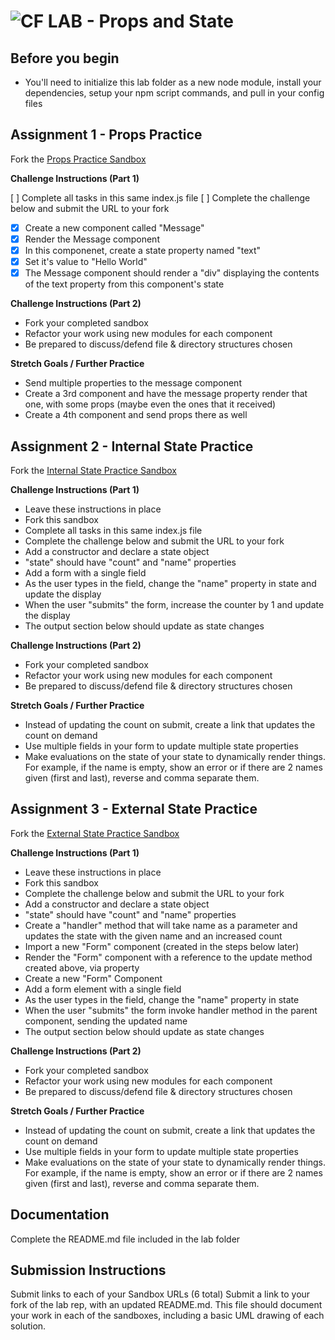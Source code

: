 # ![CF](http://i.imgur.com/7v5ASc8.png) LAB - Props and State

## Before you begin

- You'll need to initialize this lab folder as a new node module, install your dependencies, setup your npm script commands, and pull in your config files

## Assignment 1 - Props Practice

Fork the [Props Practice Sandbox](https://codesandbox.io/s/9y453m63or)

**Challenge Instructions (Part 1)**

[ ] Complete all tasks in this same index.js file
[ ] Complete the challenge below and submit the URL to your fork

- [x] Create a new component called "Message"
- [x] Render the Message component
- [x] In this componenet, create a state property named "text"
- [x] Set it's value to "Hello World"
- [x] The Message component should render a "div" displaying the contents of the text property from this component's state

**Challenge Instructions (Part 2)**

- Fork your completed sandbox
- Refactor your work using new modules for each component
- Be prepared to discuss/defend file & directory structures chosen

**Stretch Goals / Further Practice**

- Send multiple properties to the message component
- Create a 3rd component and have the message property render that one, with some props (maybe even the ones that it received)
- Create a 4th component and send props there as well

## Assignment 2 - Internal State Practice

Fork the [Internal State Practice Sandbox](https://codesandbox.io/s/myvyyqvwn9)

**Challenge Instructions (Part 1)**

- Leave these instructions in place
- Fork this sandbox
- Complete all tasks in this same index.js file
- Complete the challenge below and submit the URL to your fork
- Add a constructor and declare a state object
- "state" should have "count" and "name" properties
- Add a form with a single field
- As the user types in the field, change the "name" property in state and update the display
- When the user "submits" the form, increase the counter by 1 and update the display
- The output section below should update as state changes

**Challenge Instructions (Part 2)**

- Fork your completed sandbox
- Refactor your work using new modules for each component
- Be prepared to discuss/defend file & directory structures chosen

**Stretch Goals / Further Practice**

- Instead of updating the count on submit, create a link that updates the count on demand
- Use multiple fields in your form to update multiple state properties
- Make evaluations on the state of your state to dynamically render things. For example, if the name is empty, show an error or if there are 2 names given (first and last), reverse and comma separate them.

## Assignment 3 - External State Practice

Fork the [External State Practice Sandbox](https://codesandbox.io/s/jn2klxzq3y)

**Challenge Instructions (Part 1)**

- Leave these instructions in place
- Fork this sandbox
- Complete the challenge below and submit the URL to your fork
- Add a constructor and declare a state object
- "state" should have "count" and "name" properties
- Create a "handler" method that will take name as a parameter and updates the state with the given name and an increased count
- Import a new "Form" component (created in the steps below later)
- Render the "Form" component with a reference to the update method created above, via property
- Create a new "Form" Component
- Add a form element with a single field
- As the user types in the field, change the "name" property in state
- When the user "submits" the form invoke handler method in the parent component, sending the updated name
- The output section below should update as state changes

**Challenge Instructions (Part 2)**

- Fork your completed sandbox
- Refactor your work using new modules for each component
- Be prepared to discuss/defend file & directory structures chosen

**Stretch Goals / Further Practice**

- Instead of updating the count on submit, create a link that updates the count on demand
- Use multiple fields in your form to update multiple state properties
- Make evaluations on the state of your state to dynamically render things. For example, if the name is empty, show an error or if there are 2 names given (first and last), reverse and comma separate them.

## Documentation

Complete the README.md file included in the lab folder

## Submission Instructions

Submit links to each of your Sandbox URLs (6 total)
Submit a link to your fork of the lab rep, with an updated README.md. This file should document your work in each of the sandboxes, including a basic UML drawing of each solution.
